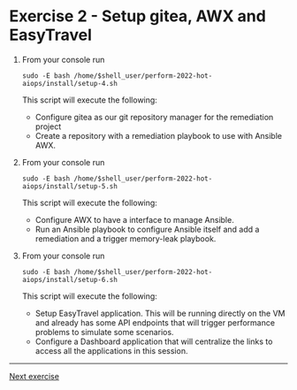 # Exercise 2 - Setup gitea, AWX and EasyTravel
1. From your console run
    ```(bash)
    sudo -E bash /home/$shell_user/perform-2022-hot-aiops/install/setup-4.sh 
    ```
    This script will execute the following:
    - Configure gitea as our git repository manager for the remediation project
    - Create a repository with a remediation playbook to use with Ansible AWX.

1. From your console run 
    ```(bash)
    sudo -E bash /home/$shell_user/perform-2022-hot-aiops/install/setup-5.sh 
    ```
    This script will execute the following:
    - Configure AWX to have a interface to manage Ansible.
    - Run an Ansible playbook to configure Ansible itself and add a remediation and a trigger memory-leak playbook.

1. From your console run  
    ```(bash)
    sudo -E bash /home/$shell_user/perform-2022-hot-aiops/install/setup-6.sh 
    ```
      This script will execute the following:
      - Setup EasyTravel application. This will be running directly on the VM and already has some API endpoints that will trigger performance problems to simulate some scenarios.
      - Configure a Dashboard application that will centralize the links to access all the applications in this session.
---
[Next exercise](./exercise-3.md)